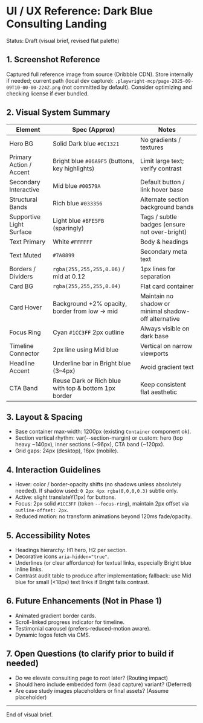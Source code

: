 # UI / UX Reference: Dark Blue Consulting Landing
Status: Draft (visual brief, revised flat palette)

## 1. Screenshot Reference
Captured full reference image from source (Dribbble CDN). Store internally if needed; current path (local dev capture): `.playwright-mcp/page-2025-09-09T10-00-00-224Z.png` (not committed by default). Consider optimizing and checking license if ever bundled.

## 2. Visual System Summary
| Element | Spec (Approx) | Notes |
|---------|---------------|-------|
Hero BG | Solid Dark blue `#0C1321` | No gradients / textures |
Primary Action / Accent | Bright blue `#06A9F5` (buttons, key highlights) | Limit large text; verify contrast |
Secondary Interactive | Mid blue `#00579A` | Default button / link hover base |
Structural Bands | Rich blue `#033356` | Alternate section background bands |
Supportive Light Surface | Light blue `#BFE5FB` (sparingly) | Tags / subtle badges (ensure not over-bright) |
Text Primary | White `#FFFFFF` | Body & headings |
Text Muted | `#7A8899` | Secondary meta text |
Borders / Dividers | `rgba(255,255,255,0.06)` / mid at 0.12 | 1px lines for separation |
Card BG | `rgba(255,255,255,0.04)` | Flat card container |
Card Hover | Background +2% opacity, border from low → mid | Maintain no shadow or minimal shadow-off alternative |
Focus Ring | Cyan `#1CC3FF` 2px outline | Always visible on dark base |
Timeline Connector | 2px line using Mid blue | Vertical on narrow viewports |
Headline Accent | Underline bar in Bright blue (3–4px) | Avoid gradient text |
CTA Band | Reuse Dark or Rich blue with top & bottom 1px border | Keep consistent flat aesthetic |

## 3. Layout & Spacing
- Base container max-width: 1200px (existing `Container` component ok).
- Section vertical rhythm:  var(--section-margin) or custom: hero (top heavy ~140px), inner sections (~96px), CTA band (~120px).
- Grid gaps: 24px (desktop), 16px (mobile).

## 4. Interaction Guidelines
- Hover: color / border-opacity shifts (no shadows unless absolutely needed). If shadow used: `0 2px 4px rgba(0,0,0,0.3)` subtle only.
- Active: slight translateY(1px) for buttons.
- Focus: 2px solid `#1CC3FF` (token `--focus-ring`), maintain 2px offset via `outline-offset: 2px`.
- Reduced motion: no transform animations beyond 120ms fade/opacity.

## 5. Accessibility Notes
- Headings hierarchy: H1 hero, H2 per section.
- Decorative icons `aria-hidden="true"`.
- Underlines (or clear affordance) for textual links, especially Bright blue inline links.
- Contrast audit table to produce after implementation; fallback: use Mid blue for small (<18px) text links if Bright fails contrast.

## 6. Future Enhancements (Not in Phase 1)
- Animated gradient border cards.
- Scroll-linked progress indicator for timeline.
- Testimonial carousel (prefers-reduced-motion aware).
- Dynamic logos fetch via CMS.

## 7. Open Questions (to clarify prior to build if needed)
- Do we elevate consulting page to root later? (Routing impact)
- Should hero include embedded form (lead capture) variant? (Deferred)
- Are case study images placeholders or final assets? (Assume placeholder)

---
End of visual brief.
